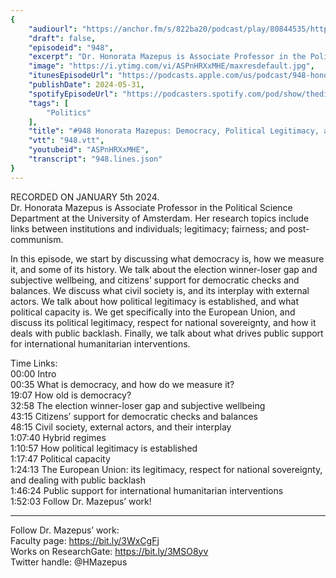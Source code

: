 ```yaml
---
{
	"audiourl": "https://anchor.fm/s/822ba20/podcast/play/80844535/https%3A%2F%2Fd3ctxlq1ktw2nl.cloudfront.net%2Fstaging%2F2024-0-5%2F4af46a64-e8d7-ac43-3d43-5a1857ecb44b.m4a",
	"draft": false,
	"episodeid": "948",
	"excerpt": "Dr. Honorata Mazepus is Associate Professor in the Political Science Department at the University of Amsterdam. Her research topics include links between institutions and individuals; legitimacy; fairness; and post-communism.",
	"image": "https://i.ytimg.com/vi/ASPnHRXxMHE/maxresdefault.jpg",
	"itunesEpisodeUrl": "https://podcasts.apple.com/us/podcast/948-honorata-mazepus-democracy-political-legitimacy/id1451347236?i=1000657443735&uo=4",
	"publishDate": 2024-05-31,
	"spotifyEpisodeUrl": "https://podcasters.spotify.com/pod/show/thedissenter/episodes/948-Honorata-Mazepus-Democracy--Political-Legitimacy--and-the-European-Union-e2e1m9n",
	"tags": [
		"Politics"
	],
	"title": "#948 Honorata Mazepus: Democracy, Political Legitimacy, and the European Union",
	"vtt": "948.vtt",
	"youtubeid": "ASPnHRXxMHE",
	"transcript": "948.lines.json"
}
---
```

RECORDED ON JANUARY 5th 2024.  
Dr. Honorata Mazepus is Associate Professor in the Political Science Department at the University of Amsterdam. Her research topics include links between institutions and individuals; legitimacy; fairness; and post-communism.

In this episode, we start by discussing what democracy is, how we measure it, and some of its history. We talk about the election winner-loser gap and subjective wellbeing, and citizens’ support for democratic checks and balances. We discuss what civil society is, and its interplay with external actors. We talk about how political legitimacy is established, and what political capacity is. We get specifically into the European Union, and discuss its political legitimacy, respect for national sovereignty, and how it deals with public backlash. Finally, we talk about what drives public support for international humanitarian interventions.

Time Links:  
<time>00:00</time> Intro  
<time>00:35</time> What is democracy, and how do we measure it?  
<time>19:07</time> How old is democracy?  
<time>32:58</time> The election winner-loser gap and subjective wellbeing  
<time>43:15</time> Citizens’ support for democratic checks and balances  
<time>48:15</time> Civil society, external actors, and their interplay  
<time>1:07:40</time> Hybrid regimes  
<time>1:10:57</time> How political legitimacy is established  
<time>1:17:47</time> Political capacity  
<time>1:24:13</time> The European Union: its legitimacy, respect for national sovereignty, and dealing with public backlash  
<time>1:46:24</time> Public support for international humanitarian interventions  
<time>1:52:03</time> Follow Dr. Mazepus’ work!

---

Follow Dr. Mazepus’ work:  
Faculty page: https://bit.ly/3WxCgFj  
Works on ResearchGate: https://bit.ly/3MSO8yv  
Twitter handle: @HMazepus
